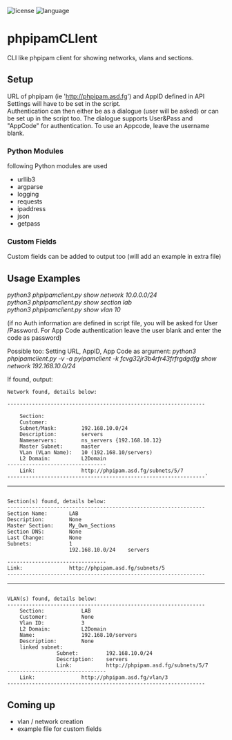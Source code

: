 ![license](https://img.shields.io/github/license/leinadred/phpipamCLIent)
![language](https://img.shields.io/github/languages/top/leinadred/phpipamCLIent)

# phpipamCLIent

CLI like phpipam client for showing networks, vlans and sections.

## Setup

URL of phpipam (ie 'http://phpipam.asd.fg') and AppID defined in API Settings will have to be set in the script.  
Authentication can then either be as a dialogue (user will be asked) or can be set up in the script too. The dialogue supports User&Pass and "AppCode" for authentication. To use an Appcode, leave the username blank.

### Python Modules

following Python modules are used

- urllib3
- argparse
- logging
- requests
- ipaddress
- json
- getpass

### Custom Fields

Custom fields can be added to output too (will add an example in extra file)

## Usage Examples

*python3 phpipamclient.py show network 10.0.0.0/24*  
*python3 phpipamclient.py show section lab*  
*python3 phpipamclient.py show vlan 10*

(if no Auth information are defined in script file, you will be asked for User /Password. For App Code authentication leave the user blank and enter the code as password)

Possible too:
Setting URL, AppID, App Code as argument:
*python3 phpipamclient.py -v -a pyipamclient -k fcvg32jr3b4rfr43frfrgdgdfg show network 192.168.10.0/24*

If found, output:

```text
Network found, details below:

----------------------------------------------------------------

    Section:            
    Customer:           
    Subnet/Mask:        192.168.10.0/24
    Description:        servers
    Nameservers:        ns_servers {192.168.10.12}
    Master Subnet:      master
    VLan (VLan Name):   10 (192.168.10/servers)
    L2 Domain:          L2Domain
--------------------------------
    Link:               http://phpipam.asd.fg/subnets/5/7
----------------------------------------------------------------`

```

-------------------------------------------------------------------------------

```text

Section(s) found, details below:
----------------------------------------------------------------
Section Name:       LAB
Description:        None
Master Section:     My_Own_Sections
Section DNS:        None
Last Change:        None
Subnets:            1
                    192.168.10.0/24    servers
                        
--------------------------------    
Link:               http://phpipam.asd.fg/subnets/5
----------------------------------------------------------------

```

-------------------------------------------------------------------------------

```text

VLAN(s) found, details below:
----------------------------------------------------------------
    Section:            LAB
    Customer:           None
    Vlan ID:            3
    L2 Domain:          L2Domain
    Name:               192.168.10/servers
    Description:        None
    linked subnet:      
                Subnet:         192.168.10.0/24
                Description:    servers
                Link:           http://phpipam.asd.fg/subnets/5/7
--------------------------------    
    Link:               http://phpipam.asd.fg/vlan/3
----------------------------------------------------------------

```

## Coming up

- vlan / network creation
- example file for custom fields
